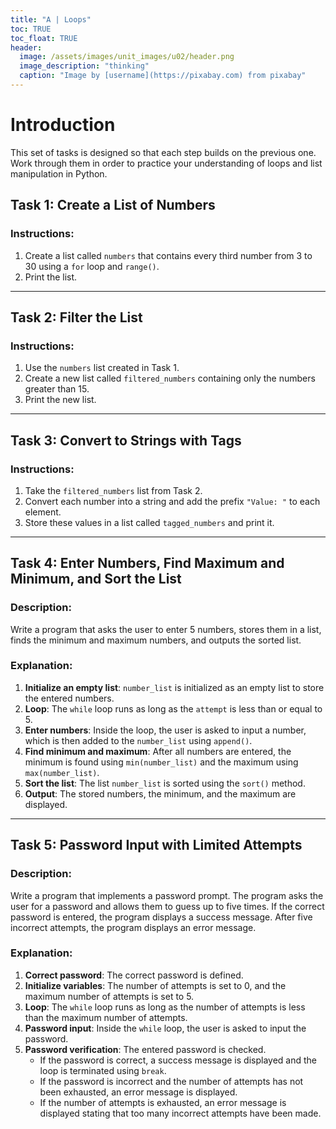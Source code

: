 ```yaml
---
title: "A | Loops"
toc: TRUE
toc_float: TRUE
header:
  image: /assets/images/unit_images/u02/header.png
  image_description: "thinking"
  caption: "Image by [username](https://pixabay.com) from pixabay"
---
```


# Introduction

This set of tasks is designed so that each step builds on the previous one. Work through them in order to practice your understanding of loops and list manipulation in Python.

## Task 1: Create a List of Numbers

### Instructions:
1. Create a list called `numbers` that contains every third number from 3 to 30 using a `for` loop and `range()`.
2. Print the list.

---

## Task 2: Filter the List

### Instructions:
1. Use the `numbers` list created in Task 1.
2. Create a new list called `filtered_numbers` containing only the numbers greater than 15.
3. Print the new list.

---

## Task 3: Convert to Strings with Tags

### Instructions:
1. Take the `filtered_numbers` list from Task 2.
2. Convert each number into a string and add the prefix `"Value: "` to each element.
3. Store these values in a list called `tagged_numbers` and print it.

---


## Task 4: Enter Numbers, Find Maximum and Minimum, and Sort the List

### Description:
Write a program that asks the user to enter 5 numbers, stores them in a list, finds the minimum and maximum numbers, and outputs the sorted list.

### Explanation:
1. **Initialize an empty list**: `number_list` is initialized as an empty list to store the entered numbers.
2. **Loop**: The `while` loop runs as long as the `attempt` is less than or equal to 5.
3. **Enter numbers**: Inside the loop, the user is asked to input a number, which is then added to the `number_list` using `append()`.
4. **Find minimum and maximum**: After all numbers are entered, the minimum is found using `min(number_list)` and the maximum using `max(number_list)`.
5. **Sort the list**: The list `number_list` is sorted using the `sort()` method.
6. **Output**: The stored numbers, the minimum, and the maximum are displayed.

---

## Task 5: Password Input with Limited Attempts

### Description:
Write a program that implements a password prompt. The program asks the user for a password and allows them to guess up to five times. If the correct password is entered, the program displays a success message. After five incorrect attempts, the program displays an error message.

### Explanation:
1. **Correct password**: The correct password is defined.
2. **Initialize variables**: The number of attempts is set to 0, and the maximum number of attempts is set to 5.
3. **Loop**: The `while` loop runs as long as the number of attempts is less than the maximum number of attempts.
4. **Password input**: Inside the `while` loop, the user is asked to input the password.
5. **Password verification**: The entered password is checked.
   - If the password is correct, a success message is displayed and the loop is terminated using `break`.
   - If the password is incorrect and the number of attempts has not been exhausted, an error message is displayed.
   - If the number of attempts is exhausted, an error message is displayed stating that too many incorrect attempts have been made.

